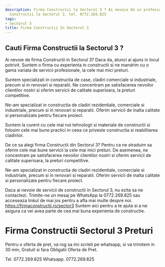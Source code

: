```yaml
---
description: Firma Constructii la Sectorul 3 ? Ai nevoie de un profesionist in Firma
  Constructii la Sectorul 3. tel. 0772.269.825
tags:
- Sectorul 3
title: Firma Constructii In Sectorul 3
---
```



## Cauti Firma Constructii la Sectorul 3 ?

Ai nevoie de firma Constructii in Sectorul 3? Daca da, atunci ai ajuns in locul potrivit. Suntem o firma cu experienta in constructii si ne mandrim cu o gama variata de servicii profesionale, la cele mai mici preturi.

Suntem specializati in constructia de case, cladiri comerciale si industriale, precum si in renovari si reparatii. Ne concentram pe satisfacerea nevoilor clientilor nostri si oferim servicii de calitate superioara, la preturi competitive.

Ne-am specializat in constructia de cladiri rezidentiale, comerciale si industriale, precum si in renovari si reparatii. Oferim servicii de inalta calitate si personalizate pentru fiecare proiect.

Suntem la curent cu cele mai noi tehnologii si materiale de constructii si folosim cele mai bune practici in ceea ce priveste constructia si reabilitarea cladirilor.

De ce sa alegi firma Constructii din Sectorul 3? Pentru ca ne straduim sa oferim cele mai bune servicii la cele mai mici preturi. De asemenea, ne concentram pe satisfacerea nevoilor clientilor nostri si oferim servicii de calitate superioara, la preturi competitive.

Ne-am specializat in constructia de cladiri rezidentiale, comerciale si industriale, precum si in renovari si reparatii. Oferim servicii de inalta calitate si personalizate pentru fiecare proiect.

Daca ai nevoie de servicii de constructii in Sectorul 3, nu ezita sa ne contactezi. Trimite-ne un mesaj pe WhatsApp la 0772.269.825 sau acceseaza linkul de mai jos pentru a afla mai multe despre noi. 
https://firmaconstructii.ro/sector3 
Suntem aici pentru a te ajuta si a ne asigura ca vei avea parte de cea mai buna experienta de constructie.

# Firma Constructii Sectorul 3 Preturi
Pentru o oferta de pret, va rog sa imi scrieti pe whatsapp, si va trimitem in 30 min, Gratuit si fara Obligatii Oferta de Pret.

Tel. 0772.269.825
Whatsapp. 0772.269.825